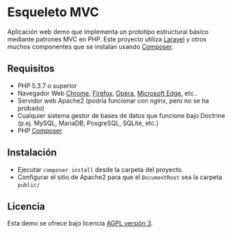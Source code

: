 Esqueleto MVC
=========================================

Aplicación web demo que implementa un prototipo estructural básico mediante patrones MVC en PHP.
Este proyecto utiliza [Laravel] y otros muchos componentes que se instalan usando [Composer]. 

## Requisitos
- PHP 5.3.7 o superior
- Navegador Web [Chrome], [Firefox], [Opera], [Microsoft Edge], etc..
- Servidor web Apache2 (podría funcionar con nginx, pero no se ha probado)
- Cualquier sistema gestor de bases de datos que funcione bajo Doctrine (p.ej. MySQL, MariaDB, PosgreSQL, SQLite, etc.)
- PHP [Composer]

## Instalación
- Ejecutar `composer install` desde la carpeta del proyecto.
- Configurar el sitio de Apache2 para que el `DocumentRoot` sea la carpeta `public/`

## Licencia
Esta demo se ofrece bajo licencia [AGPL versión 3].

[Laravel]: https://laravel.com/
[Composer]: http://getcomposer.org
[Chrome]: https://www.google.es/chrome/browser/desktop/index.html
[Firefox]: https://www.mozilla.org/es-ES/firefox/new/
[Opera]: http://www.opera.com/es
[Microsoft Edge]: https://www.microsoft.com/es-es/windows/microsoft-edge
[AGPL versión 3]: https://www.gnu.org/licenses/agpl-3.0.html